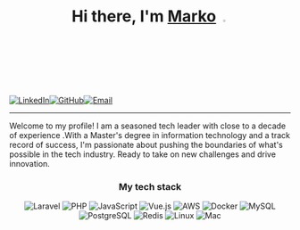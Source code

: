 <h1 align="center">Hi there, I'm <a href="https://www.linkedin.com/in/marko-dupor/" target="_blank">Marko</a> 

<img src="https://media.giphy.com/media/hvRJCLFzcasrR4ia7z/giphy.gif" width="3%">

</h1>

<a href="https://www.linkedin.com/in/marko-dupor/" target="_blank"><img alt="LinkedIn" src="https://img.shields.io/badge/-LinkedIn-0077B5?style=flat-square&logo=linkedin&logoColor=white" /></a><a href="https://github.com/Norgul" target="_blank"><img alt="GitHub" src="https://img.shields.io/badge/-GitHub-181717?style=flat-square&logo=github&logoColor=white" /></a><a href="mailto:marko.dupor@gmail.com" target="_blank"><img alt="Email" src="https://img.shields.io/badge/-Email-D14836?style=flat-square&logo=gmail&logoColor=white" /></a>

<hr>

Welcome to my profile! I am a seasoned tech leader with close to a decade of experience .With a Master's degree in
information technology and a track record of success, I'm passionate about pushing the boundaries of what's possible in
the tech industry. Ready to take on new challenges and drive innovation.

<h3 align="center">My tech stack</h3>
<p align="center">
  <img alt="Laravel" src="https://img.shields.io/badge/-Laravel-FF2D20?style=flat-square&logo=laravel&logoColor=white" />
  <img alt="PHP" src="https://img.shields.io/badge/-PHP-777BB4?style=flat-square&logo=php&logoColor=white" />
  <img alt="JavaScript" src="https://img.shields.io/badge/-JavaScript-F7DF1E?style=flat-square&logo=javascript&logoColor=white" />
  <img alt="Vue.js" src="https://img.shields.io/badge/-Vue.js-4FC08D?style=flat-square&logo=vue.js&logoColor=white" />
  <img alt="AWS" src="https://img.shields.io/badge/-AWS-232F3E?style=flat-square&logo=amazon-aws&logoColor=white" />
  <img alt="Docker" src="https://img.shields.io/badge/-Docker-2496ED?style=flat-square&logo=docker&logoColor=white" />
  <img alt="MySQL" src="https://img.shields.io/badge/-MySQL-4479A1?style=flat-square&logo=mysql&logoColor=white" />
  <img alt="PostgreSQL" src="https://img.shields.io/badge/-PostgreSQL-336791?style=flat-square&logo=postgresql&logoColor=white" />
  <img alt="Redis" src="https://img.shields.io/badge/-Redis-DC382D?style=flat-square&logo=redis&logoColor=white" />
  <img alt="Linux" src="https://img.shields.io/badge/-Linux-FCC624?style=flat-square&logo=linux&logoColor=white" />
  <img alt="Mac" src="https://img.shields.io/badge/-Mac-000000?style=flat-square&logo=apple&logoColor=white" />
</p>


